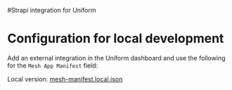 #Strapi integration for Uniform

# Configuration for local development

Add an external integration in the Uniform dashboard and use the following for the `Mesh App Manifest` field:

Local version: [mesh-manifest.local.json](./mesh-manifest.local.json)
